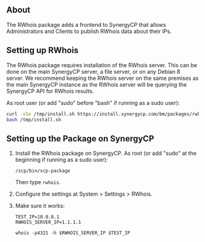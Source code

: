 ## About

The RWhois package adds a frontend to SynergyCP that allows Administrators and Clients to publish RWhois data about their IPs.

## Setting up RWhois

The RWhois package requires installation of the RWhois server. This can be done on the main SynergyCP server, a file server, or on any Debian 8 server. We recommend keeping the RWhois server on the same premises as the main SynergyCP instance as the RWhois server will be querying the SynergyCP API for RWhois results.

As root user (or add "sudo" before "bash" if running as a sudo user):

```bash
curl -sSo /tmp/install.sh https://install.synergycp.com/bm/packages/rwhois-installer.sh
bash /tmp/install.sh
```

## Setting up the Package on SynergyCP
1. Install the RWhois package on SynergyCP. As root (or add "sudo" at the beginning if running as a sudo user):

    ```
    /scp/bin/scp-package
    ```
    
    Then type `rwhois`.

2. Configure the settings at System > Settings > RWhois.

3. Make sure it works:

    ```
    TEST_IP=10.0.0.1
    RWHOIS_SERVER_IP=1.1.1.1
    
    whois -p4321 -h $RWHOIS_SERVER_IP $TEST_IP
    ```
